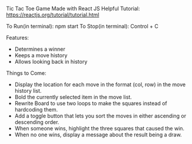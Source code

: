 Tic Tac Toe Game
Made with React JS
Helpful Tutorial: https://reactjs.org/tutorial/tutorial.html

To Run(in terminal): npm start
To Stop(in terminal): Control + C

Features:
- Determines a winner
- Keeps a move history
- Allows looking back in history

Things to Come:
- Display the location for each move in the format (col, row) in the move history list.
- Bold the currently selected item in the move list.
- Rewrite Board to use two loops to make the squares instead of hardcoding them.
- Add a toggle button that lets you sort the moves in either ascending or descending order.
- When someone wins, highlight the three squares that caused the win.
- When no one wins, display a message about the result being a draw.

